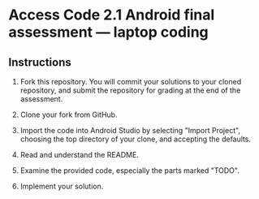 # Access Code 2.1 Android final assessment &mdash; laptop coding

## Instructions

1. Fork this repository. You will commit your solutions to your cloned
repository, and submit the repository for grading at the end of the
assessment.

2. Clone your fork from GitHub.

3. Import the code into Android Studio by selecting "Import Project", choosing the
top directory of your clone, and accepting the defaults.

4. Read and understand the README.

5. Examine the provided code, especially the parts marked "TODO".

6. Implement your solution.
